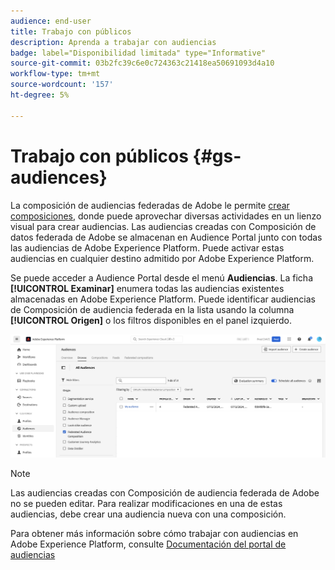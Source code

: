 ```yaml
---
audience: end-user
title: Trabajo con públicos
description: Aprenda a trabajar con audiencias
badge: label="Disponibilidad limitada" type="Informative"
source-git-commit: 03b2fc39c6e0c724363c21418ea50691093d4a10
workflow-type: tm+mt
source-wordcount: '157'
ht-degree: 5%

---
```


# Trabajo con públicos {#gs-audiences}

La composición de audiencias federadas de Adobe le permite [crear composiciones](../compositions/gs-compositions.md), donde puede aprovechar diversas actividades en un lienzo visual para crear audiencias. Las audiencias creadas con Composición de datos federada de Adobe se almacenan en Audience Portal junto con todas las audiencias de Adobe Experience Platform. Puede activar estas audiencias en cualquier destino admitido por Adobe Experience Platform.

Se puede acceder a Audience Portal desde el menú **Audiencias**. La ficha **[!UICONTROL Examinar]** enumera todas las audiencias existentes almacenadas en Adobe Experience Platform. Puede identificar audiencias de Composición de audiencia federada en la lista usando la columna **[!UICONTROL Origen]** o los filtros disponibles en el panel izquierdo.

![](assets/audiences-list.png)

>[!NOTE]
>
>Las audiencias creadas con Composición de audiencia federada de Adobe no se pueden editar. Para realizar modificaciones en una de estas audiencias, debe crear una audiencia nueva con una composición.

Para obtener más información sobre cómo trabajar con audiencias en Adobe Experience Platform, consulte [Documentación del portal de audiencias](https://experienceleague.adobe.com/en/docs/experience-platform/segmentation/ui/audience-portal)
